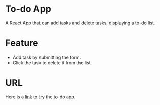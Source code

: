 # To-do App

A React App that can add tasks and delete tasks, displaying a to-do list.

# Feature
* Add task by submitting the form.
* Click the task to delete it from the list.

# URL

Here is a [link](https://esther-yang.github.io/to-do-app/) to try the to-do app.
